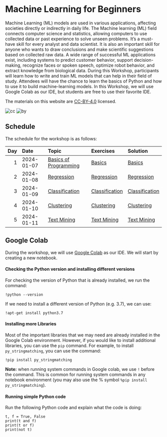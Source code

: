 # Machine Learning for Beginners

Machine Learning (ML) models are used in various applications, affecting
societies directly or indirectly in daily life. The Machine learning
(ML) field connects computer science and statistics, allowing computers
to use collected data or past experience to solve unseen problems. It’s
a must-have skill for every analyst and data scientist. It is also an
important skill for anyone who wants to draw conclusions and make
scientific suggestions based on collected raw data. A wide range of
successful ML applications exist, including systems to predict customer
behavior, support decision-making, recognize faces or spoken speech,
optimize robot behavior, and extract knowledge from biological data.
During this Workshop, participants will learn how to write and train ML
models that can help in their field of study. Attendees will have the
chance to learn the basics of Python and how to use it to build
machine-learning models. In this Workshop, we will use Google Colab as
our IDE, but students are free to use their favorite IDE.

The materials on this website are
[CC-BY-4.0](https://creativecommons.org/licenses/by/4.0/) licensed.

![cc](https://mirrors.creativecommons.org/presskit/icons/cc.svg)
![by](https://mirrors.creativecommons.org/presskit/icons/by.svg)

## Schedule

The schedule for the workshop is as follows:

| Day | Date       | Topic                                                                                                 | Exercises                                                          | Solution                                                              |
|----:|:-----------|:------------------------------------------------------------------------------------------------------|:-------------------------------------------------------------------|:----------------------------------------------------------------------|
|   1 | 2024-01-07 | [Basics of Programming](https://qahtanaa.github.io/wep_mlb_24//lectures/day_1/WEP24_Day1_Basics.pdf)  | [Basics](https://qahtanaa.github.io/wep_mlb_24/inprogress)         | [Basics](https://qahtanaa.github.io/wep_mlb_24/solutionLater)         |
|   2 | 2024-01-08 | [Regression](https://qahtanaa.github.io/wep_mlb_24//lectures/day_2/WEP24_Day2_Regression.pdf)         | [Regression](https://qahtanaa.github.io/wep_mlb_24/inprogress)     | [Regression](https://qahtanaa.github.io/wep_mlb_24/solutionLater)     |
|   3 | 2024-01-09 | [Classification](https://qahtanaa.github.io/wep_mlb_24//lectures/day_3/WEP24_Day3_Calssification.pdf) | [Classification](https://qahtanaa.github.io/wep_mlb_24/inprogress) | [Classification](https://qahtanaa.github.io/wep_mlb_24/solutionLater) |
|   4 | 2024-01-10 | [Clustering](https://qahtanaa.github.io/wep_mlb_24//lectures/day_4/WEP24_Day4_Clustering.pdf)         | [Clustering](https://qahtanaa.github.io/wep_mlb_24/inprogress)     | [Clustering](https://qahtanaa.github.io/wep_mlb_24/solutionLater)     |
|   5 | 2024-01-11 | [Text Mining](https://qahtanaa.github.io/wep_mlb_24/inprogress)                                       | [Text Mining](https://qahtanaa.github.io/wep_mlb_24/inprogress)    | [Text Mining](https://qahtanaa.github.io/wep_mlb_24/solutionLater)    |

## Google Colab

During the workshop, we will use [Google
Colab](https://colab.research.google.com/) as our IDE. We will start by
creating a new notebook.

#### Checking the Python version and installing different versions

For checking the version of Python that is already installed, we run the
command:

    !python --version

If we need to install a different version of Python (e.g. 3.7), we can
use:

    !apt-get install python3.7

#### Installing more Libraries

Most of the important libraries that we may need are already installed
in the Google Colab environment. However, if you would like to install
additional libraries, you can use the `pip` command. For example, to
install `py_stringmatching`, you can use the command:

    !pip install py_stringmatching

**Note:** when running system commands in Google colab, we use `!`
before the command. This is common for running system commands in any
notebook environment (you may also use the % symbol
`%pip install py_stringmatching`).

#### Running simple Python code

Run the following Python code and explain what the code is doing:

    t, f = True, False
    print(t and f) 
    print(t or f)  
    print(not t)   
